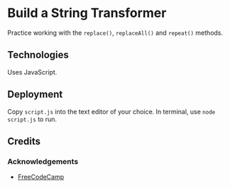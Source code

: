 # Build a String Transformer

Practice working with the `replace()`, `replaceAll()` and `repeat()` methods.

## Technologies

Uses JavaScript.

## Deployment

Copy `script.js` into the text editor of your choice.  In terminal, use `node script.js` to run.

## Credits

### Acknowledgements

- [FreeCodeCamp](https://www.freecodecamp.org)
